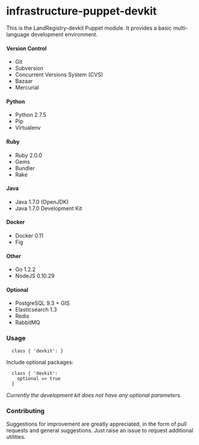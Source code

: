infrastructure-puppet-devkit
=============================

This is the LandRegistry-devkit Puppet module. It provides a basic multi-language development environment.

#### Version Control

* Git
* Subversion
* Concurrent Versions System (CVS)
* Bazaar
* Mercurial

#### Python

* Python 2.7.5
* Pip
* Virtualenv

#### Ruby

* Ruby 2.0.0
* Gems
* Bundler
* Rake

#### Java

* Java 1.7.0 (OpenJDK)
* Java 1.7.0 Development Kit

#### Docker

* Docker 0.11
* Fig

#### Other

* Go 1.2.2
* NodeJS 0.10.29

#### Optional

* PostgreSQL 9.3 + GIS
* Elasticsearch 1.3
* Redis
* RabbitMQ


### Usage

```puppet
  class { 'devkit': }
```

Include optional packages:
```puppet
  class { 'devkit': 
    optional => true
  }
```

*Currently the development kit does not have any optional parameters.*

### Contributing
Suggestions for improvement are greatly appreciated, in the form of pull requests and general suggestions. Just raise an issue to request additional utilities.
